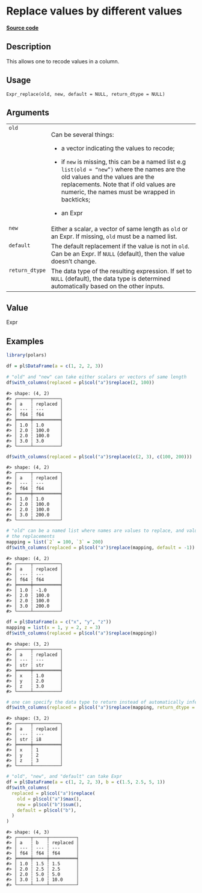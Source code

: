 

# Replace values by different values

[**Source code**](https://github.com/pola-rs/r-polars/tree/main/R/expr__expr.R#L3642)

## Description

This allows one to recode values in a column.

## Usage

<pre><code class='language-R'>Expr_replace(old, new, default = NULL, return_dtype = NULL)
</code></pre>

## Arguments

<table>
<tr>
<td style="white-space: nowrap; font-family: monospace; vertical-align: top">
<code id="Expr_replace_:_old">old</code>
</td>
<td>

Can be several things:

<ul>
<li>

a vector indicating the values to recode;

</li>
<li>

if <code>new</code> is missing, this can be a named list e.g
<code>list(old = “new”)</code> where the names are the old values and
the values are the replacements. Note that if old values are numeric,
the names must be wrapped in backticks;

</li>
<li>

an Expr

</li>
</ul>
</td>
</tr>
<tr>
<td style="white-space: nowrap; font-family: monospace; vertical-align: top">
<code id="Expr_replace_:_new">new</code>
</td>
<td>
Either a scalar, a vector of same length as <code>old</code> or an Expr.
If missing, <code>old</code> must be a named list.
</td>
</tr>
<tr>
<td style="white-space: nowrap; font-family: monospace; vertical-align: top">
<code id="Expr_replace_:_default">default</code>
</td>
<td>
The default replacement if the value is not in <code>old</code>. Can be
an Expr. If <code>NULL</code> (default), then the value doesn’t change.
</td>
</tr>
<tr>
<td style="white-space: nowrap; font-family: monospace; vertical-align: top">
<code id="Expr_replace_:_return_dtype">return_dtype</code>
</td>
<td>
The data type of the resulting expression. If set to <code>NULL</code>
(default), the data type is determined automatically based on the other
inputs.
</td>
</tr>
</table>

## Value

Expr

## Examples

``` r
library(polars)

df = pl$DataFrame(a = c(1, 2, 2, 3))

# "old" and "new" can take either scalars or vectors of same length
df$with_columns(replaced = pl$col("a")$replace(2, 100))
```

    #> shape: (4, 2)
    #> ┌─────┬──────────┐
    #> │ a   ┆ replaced │
    #> │ --- ┆ ---      │
    #> │ f64 ┆ f64      │
    #> ╞═════╪══════════╡
    #> │ 1.0 ┆ 1.0      │
    #> │ 2.0 ┆ 100.0    │
    #> │ 2.0 ┆ 100.0    │
    #> │ 3.0 ┆ 3.0      │
    #> └─────┴──────────┘

``` r
df$with_columns(replaced = pl$col("a")$replace(c(2, 3), c(100, 200)))
```

    #> shape: (4, 2)
    #> ┌─────┬──────────┐
    #> │ a   ┆ replaced │
    #> │ --- ┆ ---      │
    #> │ f64 ┆ f64      │
    #> ╞═════╪══════════╡
    #> │ 1.0 ┆ 1.0      │
    #> │ 2.0 ┆ 100.0    │
    #> │ 2.0 ┆ 100.0    │
    #> │ 3.0 ┆ 200.0    │
    #> └─────┴──────────┘

``` r
# "old" can be a named list where names are values to replace, and values are
# the replacements
mapping = list(`2` = 100, `3` = 200)
df$with_columns(replaced = pl$col("a")$replace(mapping, default = -1))
```

    #> shape: (4, 2)
    #> ┌─────┬──────────┐
    #> │ a   ┆ replaced │
    #> │ --- ┆ ---      │
    #> │ f64 ┆ f64      │
    #> ╞═════╪══════════╡
    #> │ 1.0 ┆ -1.0     │
    #> │ 2.0 ┆ 100.0    │
    #> │ 2.0 ┆ 100.0    │
    #> │ 3.0 ┆ 200.0    │
    #> └─────┴──────────┘

``` r
df = pl$DataFrame(a = c("x", "y", "z"))
mapping = list(x = 1, y = 2, z = 3)
df$with_columns(replaced = pl$col("a")$replace(mapping))
```

    #> shape: (3, 2)
    #> ┌─────┬──────────┐
    #> │ a   ┆ replaced │
    #> │ --- ┆ ---      │
    #> │ str ┆ str      │
    #> ╞═════╪══════════╡
    #> │ x   ┆ 1.0      │
    #> │ y   ┆ 2.0      │
    #> │ z   ┆ 3.0      │
    #> └─────┴──────────┘

``` r
# one can specify the data type to return instead of automatically inferring it
df$with_columns(replaced = pl$col("a")$replace(mapping, return_dtype = pl$Int8))
```

    #> shape: (3, 2)
    #> ┌─────┬──────────┐
    #> │ a   ┆ replaced │
    #> │ --- ┆ ---      │
    #> │ str ┆ i8       │
    #> ╞═════╪══════════╡
    #> │ x   ┆ 1        │
    #> │ y   ┆ 2        │
    #> │ z   ┆ 3        │
    #> └─────┴──────────┘

``` r
# "old", "new", and "default" can take Expr
df = pl$DataFrame(a = c(1, 2, 2, 3), b = c(1.5, 2.5, 5, 1))
df$with_columns(
  replaced = pl$col("a")$replace(
    old = pl$col("a")$max(),
    new = pl$col("b")$sum(),
    default = pl$col("b"),
  )
)
```

    #> shape: (4, 3)
    #> ┌─────┬─────┬──────────┐
    #> │ a   ┆ b   ┆ replaced │
    #> │ --- ┆ --- ┆ ---      │
    #> │ f64 ┆ f64 ┆ f64      │
    #> ╞═════╪═════╪══════════╡
    #> │ 1.0 ┆ 1.5 ┆ 1.5      │
    #> │ 2.0 ┆ 2.5 ┆ 2.5      │
    #> │ 2.0 ┆ 5.0 ┆ 5.0      │
    #> │ 3.0 ┆ 1.0 ┆ 10.0     │
    #> └─────┴─────┴──────────┘
